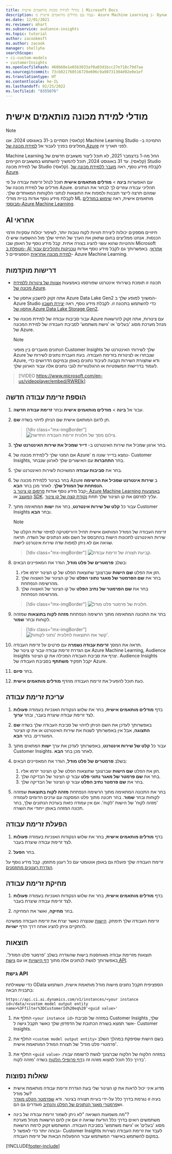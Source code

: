 ```yaml
---
title: מודלי למידת מכונה מותאמים אישית | Microsoft Docs
description: עבוד עם מודלים מותאמים אישית מ- Azure Machine Learning ב- Dynamics 365 Customer Insights.
ms.date: 12/01/2021
ms.reviewer: mhart
ms.subservice: audience-insights
ms.topic: tutorial
author: zacookmsft
ms.author: zacook
manager: shellyha
searchScope:
- ci-custom-models
- customerInsights
ms.openlocfilehash: 460b68e1e65b3033af0a03d1bcc27e718c79d7aa
ms.sourcegitcommit: 73cb021760516729e696c9a90731304d92e0e1ef
ms.translationtype: HT
ms.contentlocale: he-IL
ms.lasthandoff: 02/25/2022
ms.locfileid: "8355076"
---
```

# <a name="custom-machine-learning-models"></a>מודלי למידת מכונה מותאמים אישית

> [!NOTE]
> התמיכה ב- ‏‫Machine Learning Studio (קלאסי)‬ תסתיים ב-31 באוגוסט 2024. אנו ממליצים בפניך לעבור אל [למידת מכונה של Azure](/azure/machine-learning/overview-what-is-azure-machine-learning) לפני תאריך זה.
>
> החל מה-1 בדצמבר 2021, לא תוכל ליצור משאבים חדשים של ‏‫Machine Learning Studio (קלאסי)‬. עד 31 באוגוסט 2024, תוכל להמשיך להשתמש במשאבים הקיימים של למידת מכונה Studio (קלאסי). לקבלת מידע נוסף, ראה [מעבר ללמידת מכונה של Azure](/azure/machine-learning/migrate-overview).


עם האפשרות **בינה** > **מודלים מותאמים אישית** תוכל לנהל זרימות עבודה על פי מודלים של למידת מכונה של Azure. תהליכי עבודה עוזרים לך לבחור את הנתונים שמהם תרצה לייצר תובנות ולמפות את התוצאות לנתוני הלקוחות המאוחדים שלך. לקבלת מידע נוסף אודות בניית מודלי ML מותאמים אישית, ראה [שימוש במודלים מבוססי-Azure Machine Learning](azure-machine-learning-experiments.md).

## <a name="responsible-ai"></a>AI אחראי

חיזויים מספקים יכולות ליצירת חוויות לקוח טובות יותר, לשיפור יכולות עסקיות וזרמי הכנסות. אנחנו ממליצים בחום שתאזן את הערך של החיזוי שלך מול ההשפעה שיש לו וההטיות שהוא עשוי להציג בצורה אתית. קבל מידע נוסף על האופן שבו Microsoft [מטפלת ב- AI אחראי](https://www.microsoft.com/ai/responsible-ai?activetab=pivot1%3aprimaryr6). באפשרותך גם לקבל מידע נוסף אודות [טכניקות ותהליכים עבור למידת מכונה אחראית](/azure/machine-learning/concept-responsible-ml) הספציפיים ל- Azure Machine Learning.

## <a name="prerequisites"></a>דרישות מוקדמות

- תכונה זו תומכת בשירותי אינטרנט שפורסמו באמצעות [אצוות של צינורות ללמידת מכונה של Azure](/azure/machine-learning/concept-ml-pipelines).

- אתה זקוק לחשבון אחסון של Azure Data Lake Gen2 המשויך למופע שלך ב- Azure Studio כדי להשתמש בתכונה זו. לקבלת מידע נוסף, ראה [יצירת חשבון אחסון של Azure Data Lake Storage Gen2](/azure/storage/blobs/data-lake-storage-quickstart-create-account).

- עבור סביבות עבודה של למידת מכונה של Azure עם צינורות, אתה זקוק להרשאות מנהל מערכת מסוג 'בעלים' או 'גישת משתמש' לסביבת העבודה של למידת המכונה של Azure.

   > [!NOTE]
   > הנתונים מועברים בין מופעי Customer Insights שלך לשירותי האינטרנט של Azure שנבחרו או לצינורות בזרימת העבודה. בעת העברת נתונים לשירות של Azure, ודא שתצורת השירות נקבעה לעיבוד נתונים באופן ובמיקום הדרושים כדי לעמוד בדרישות המשפטיות או הרגולטוריות לגבי נתונים אלה עבור הארגון שלך.

> [!VIDEO https://www.microsoft.com/en-us/videoplayer/embed/RWRElk]

## <a name="add-a-new-workflow"></a>הוספת זרימת עבודה חדשה

1. עבור אל **בינה** > **מודלים מותאמים אישית** ובחר **זרימת עבודה חדשה**.

1. תן לדגם המותאם אישית שם הניתן לזיהוי בשדה **שם**.

   > [!div class="mx-imgBorder"]
   > ![צילום מסך של חלונית זרימת העבודה החדשה.](media/new-workflowv2.png "צילום מסך של חלונית זרימת העבודה החדשה")

1. בחר ארגון שמכיל את שירות האינטרנט ב- **דייר שמכיל את שירות האינטרנט שלך**.

1. אם המנוי שלך ל'למידת מכונה של Azure' נמצא בדייר שונה מ- Customer Insights, בחר **התחברות** עם האישורים שלך לארגון שנבחר.

1. בחר את **סביבות עבודה** המשויכות לשירות האינטרנט שלך. 

1. בחר בצינור ללמידת מכונה של Azure ב **שירות אינטרנט שמכיל את הרשימה הנפתחת של המודל שלך**. לאחר מכן בחר **הבא**.    
   קבל מידע נוסף אודות [פרסום קו צינור ב- Azure Machine Learning באמצעות המעצב](/azure/machine-learning/concept-ml-pipelines#building-pipelines-with-the-designer) או [SDK](/azure/machine-learning/concept-ml-pipelines#building-pipelines-with-the-python-sdk). עליך לפרסם את קו הצינור שלך תחת [נקודת קצה של קו צינור](/azure/machine-learning/how-to-run-batch-predictions-designer#submit-a-pipeline-run).

1. עבור כל **קלט של שירות אינטרנט**, בחר את **ישות** המתאימה מתוך Customer Insights ובחר **הבא**.
   > [!NOTE]
   > זרימת העבודה של המודל המותאם אישית תחיל היוריסטיקה למיפוי שדות הקלט של שירות האינטרנט לתכונות הישות בהתבסס על השם וסוג הנתונים של השדה. תראה שגיאה אם לא ניתן למפות שדה שירות אינטרנט לישות.

   > [!div class="mx-imgBorder"]
   > ![קביעת תצורה של זרימת עבודה.](media/intelligence-screen2-updated.png "קביעת תצורה של זרימת עבודה")

1. בשלב **פרמטרים של פלט מודל**, הגדר את המאפיינים הבאים:
      1. הזן את הפלט **שם הישות** שברצונך שתוצאות הפלט של קו הצינור יזרמו אליו.
      1. בחר את **שם הפרמטר של מאגר נתוני הפלט** של קו הצינור של האצווה שלך מהרשימה הנפתחת.
      1. בחר את **שם הפרמטר של נתיב הפלט** של קו הצינור של האצווה שלך מהרשימה הנפתחת.

      > [!div class="mx-imgBorder"]
      > ![חלונית של פרמטר פלט מודל.](media/intelligence-screen3-outputparameters.png "חלונית של פרמטר פלט מודל")

1. בחר את התכונה המתאימה מתוך הרשימה הנפתחת **מזהה לקוח בתוצאות** שמזהה לקוחות ובחר **שמור**.

   > [!div class="mx-imgBorder"]
   > ![קשר את התוצאות לחלונית 'נתוני לקוחות'.](media/intelligence-screen4-relatetocustomer.png "קשר את התוצאות לחלונית 'נתוני לקוחות'")

1. תראה את המסך **זרימת עבודה נשמרה** עם פרטים על זרימת העבודה.    
   אם הגדרת זרימת עבודה עבור קו צינור של Azure Machine Learning‏, Audience Insights יצרף את סביבת העבודה המכילה את קו הצינור. Audience Insights יקבל תפקיד **משתתף** בסביבת העבודה של Azure.

1. בחר **סיום**.

1. כעת תוכל להפעיל את זרימת העבודה מהדף **מודלים מותאמים אישית**.

## <a name="edit-a-workflow"></a>עריכת זרימת עבודה

1. בדף **מודלים מותאמים אישית**, בחר את שלוש הנקודות האנכיות בעמודה **פעולות** לצד זרימת עבודה שיצרת בעבר, ובחר **ערוך**.

1. באפשרותך לעדכן את השם הניתן לזיהוי של סביבת העבודה שלך בשדה **שם התצוגה**, אבל אין באפשרותך לשנות את שירות האינטרנט או את קו הצינור המוגדרים. בחר **הבא**.

1. עבור כל **קלט של שירות אינטרנט**, באפשרותך לעדכן את ערך **ישות** המתאים מתוך Customer Insights. לאחר מכן בחר **הבא**.

1. בשלב **פרמטרים של פלט מודל**, הגדר את המאפיינים הבאים:
      1. הזן את הפלט **שם הישות** שברצונך שתוצאות הפלט של קו הצינור יזרמו אליו.
      1. בחר את **שם פרמטר של מאגר נתוני פלט** עבור קו הצינור של הבדיקה שלך.
      1. בחר את **שם פרמטר נתיב הפלט** עבור קו הצינור של הבדיקה שלך.

1. בחר את התכונה המתאימה מתוך הרשימה הנפתחת **מזהה לקוח בתוצאות** שמזהה לקוחות ובחר **שמור**.
   בחר תכונה מתוך פלט המסקנה עם ערכים הדומים לעמודה 'מזהה לקוח' של הישות 'לקוח'. אם אין עמודה כזאת בערכת הנתונים שלך, בחר תכונה המזהה באופן ייחודי את השורה.

## <a name="run-a-workflow"></a>הפעלת זרימת עבודה

1. בדף **מודלים מותאמים אישית**, בחר את שלוש הנקודות האנכיות בעמודה **פעולות** לצד זרימת עבודה שיצרת בעבר.

1. בחר **הפעל**.

זרימת העבודה שלך פועלת גם באופן אוטומטי עם כל רענון מתוזמן. קבל מידע נוסף על [הגדרת רענונים מתוזמנים](system.md#schedule-tab).

## <a name="delete-a-workflow"></a>מחיקת זרימת עבודה

1. בדף **מודלים מותאמים אישית**, בחר את שלוש הנקודות האנכיות בעמודה **פעולות** לצד זרימת עבודה שיצרת בעבר.

1. בחר **מחיקה**, ואשר את המחיקה.

זרימת העבודה שלך תימחק. [הישות](entities.md) שנוצרה כאשר יצרת את זרימת העבודה ממשיכה להתקיים וניתן להציג אותה דרך הדף **ישויות**.

## <a name="results"></a>תוצאות

תוצאות מזרימת עבודה מאוחסנות בישות שהוגדרה בשלב 'פרמטר פלט המודל'. באפשרותך לגשת לנתונים אלה מתוך [דף הישויות](entities.md) או עם [גישת API](apis.md).

### <a name="api-access"></a>גישת API

כדי ששאילתת OData הספציפית תקבל נתונים מישות מודל מותאמת אישית, השתמש בתבנית הבאה:

`https://api.ci.ai.dynamics.com/v1/instances/<your instance id>/data/<custom model output entity name>%3Ffilter%3DCustomerId%20eq%20'<guid value>'`

1. החלף את `<your instance id>` במזהה של סביבת Customer Insights שלך, אשר תמצא בשורת הכתובת של הדפדפן שלך כאשר תקבל גישה ל- Customer Insights.

1. החלף את `<custom model output entity>` בשם הישות שסיפקת במהלך השלב 'פרמטרי פלט מודל' של תצורת המודל המותאמת אישית.

1. החלף את `<guid value>` במזהה הלקוח של הלקוח שברצונך לגשת לרשומה עבורו. בדרך כלל תוכל למצוא מזהה זה ב[דף פרופילי הלקוח](customer-profiles.md) בשדה 'מזהה לקוח'.

## <a name="frequently-asked-questions"></a>שאלות נפוצות

- מדוע איני יכול לראות את קו הצינור שלי בעת הגדרת זרימת עבודה מותאמת אישית של מודל?    
  בעיה זו נגרמת בדרך כלל על-ידי בעיית תצורה בצינור. ודא [שפרמטר הקלט מוגדר](azure-machine-learning-experiments.md#dataset-configuration) וש[פרמטרי מאגר הנתונים של הפלט והנתיב](azure-machine-learning-experiments.md#import-pipeline-data-into-customer-insights) מוגדרים גם הם.

- מה משמעות השגיאה "לא ניתן לשמור זרימת עבודה של בינה"?    
  משתמשים רואים בדרך כלל הודעת שגיאה זו אם אין להם הרשאות מנהל מערכת מסוג 'בעלים' או 'גישת משתמש' בסביבת העבודה. המשתמש זקוק לרמת הרשאות גבוהה יותר כדי לאפשר ל- Customer Insights לעבד את זרימת העבודה כשירות במקום להשתמש באישורי המשתמש עבור ההפעלות הבאות של זרימת העבודה.

[!INCLUDE[footer-include](../includes/footer-banner.md)]

